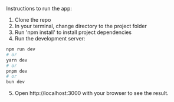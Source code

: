 Instructions to run the app:

1. Clone the repo
2. In your terminal, change directory to the project folder
3. Run 'npm install' to install project dependencies
4. Run the development server:

```bash
npm run dev
# or
yarn dev
# or
pnpm dev
# or
bun dev
```

5. Open http://localhost:3000 with your browser to see the result.

